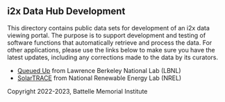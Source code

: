 ## i2x Data Hub Development 

This directory contains public data sets for development of an i2x data viewing
portal. The purpose is to support development and testing of software functions
that automatically retrieve and process the data. For other applications, please
use the links below to make sure you have the latest updates, including any
corrections made to the data by its curators.

- [Queued Up](https://emp.lbl.gov/queues) from Lawrence Berkeley National Lab (LBNL)
- [SolarTRACE](https://solarapp.nrel.gov/solarTRACE) from National Renewable Energy Lab (NREL)

Copyright 2022-2023, Battelle Memorial Institute
